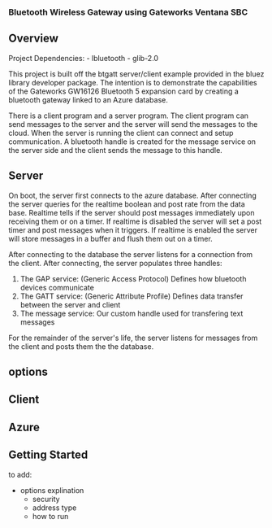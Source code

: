 ### Bluetooth Wireless Gateway using Gateworks Ventana SBC

## Overview 
Project Dependencies:
    - lbluetooth 
    - glib-2.0
    
This project is built off the btgatt server/client example provided in the bluez library developer package. The intention is to demonstrate the capabilities of the Gateworks GW16126 Bluetooth 5 expansion card by creating a bluetooth gateway linked to an Azure database.

There is a client program and a server program. The client program can send messages to the server and the server will send the messages to the cloud. 
When the server is running the client can connect and setup communication. A bluetooth handle is created for the message service on the server side and the client sends the message to this handle.

## Server 
On boot, the server first connects to the azure database. After connecting the server queries for the realtime boolean and post rate from the data base. Realtime tells if the server should post messages immediately upon receiving them or on a timer. If realtime is disabled the server will set a post timer and post messages when it triggers. If realtime is enabled the server will store messages in a buffer and flush them out on a timer. 

After connecting to the database the server listens for a connection from the client. After connecting, the server populates three handles:
1. The GAP service: (Generic Access Protocol) Defines how bluetooth devices communicate
2. The GATT service: (Generic Attribute Profile) Defines data transfer between the server and client
3. The message service: Our custom handle used for transfering text messages 

For the remainder of the server's life, the server listens for messages from the client and posts them the the database. 
    
options
-----------
## Client 
## Azure 
## Getting Started 
    
to add:
- options explination
    - security
    - address type
    - how to run
